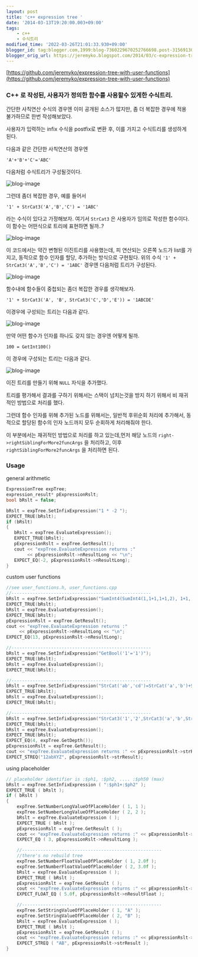 ```yaml
---
layout: post
title: 'c++ expression tree '
date: '2014-03-13T19:20:00.003+09:00'
tags:
    - c++
    - 수식트리
modified_time: '2022-03-26T21:01:33.930+09:00'
blogger_id: tag:blogger.com,1999:blog-7360229670252766698.post-3156913092191625085
blogger_orig_url: https://jeremyko.blogspot.com/2014/03/c-expression-tree.html
---
```


[https://github.com/jeremyko/expression-tree-with-user-functions](https://github.com/jeremyko/expression-tree-with-user-functions)

<h3> <span style="color:{{site.span_h3_color}}"> 
C++ 로 작성된, 사용자가 정의한 함수를 사용할수 있게한 수식트리.
</span> </h3>

간단한 사칙연산 수식의 경우엔 이미 공개된 소스가 많지만, 좀 더 복잡한 경우에 적용 불가하므로 한번 작성해보았다.

사용자가 입력하는 infix 수식을 postfix로 변환 후, 이를 가지고 수식트리를 생성하게 된다.

다음과 같은 간단한 사칙연산의 경우엔

    'A'+'B'+'C'='ABC'

다음처럼 수식트리가 구성될것이다.

![blog-image](/assets/img/20140313-expression_tree_plain.png)

그런데 좀더 복잡한 경우, 예를 들어서

    '1' + StrCat3('A','B','C') = '1ABC'

라는 수식이 있다고 가정해보자. 여기서 `StrCat3` 은 사용자가 임의로 작성한 함수이다.  
이 함수는 어떤식으로 트리에 표현하면 될까..?

![blog-image](/assets/img/20140313-expression_tree_question.png)

이 코드에서는 약간 변형된 이진트리를 사용했는데, 피 연산되는 오른쪽 노드가 list를 가지고, 동적으로 함수 인자를 할당, 추가하는 방식으로 구현됬다.
위의 수식 `'1' + StrCat3('A','B','C') = '1ABC'` 경우엔 다음처럼 트리가 구성된다.

![blog-image](/assets/img/20140313-expression_tree_func1.png)

함수내에 함수들이 중첩되는 좀더 복잡한 경우를 생각해보자.

    '1' + StrCat3('A', 'B', StrCat3('C','D','E')) = '1ABCDE'

이경우에 구성되는 트리는 다음과 같다.

![blog-image](/assets/img/20140313-expression_tree_func2.png)

만약 어떤 함수가 인자를 하나도 갖지 않는 경우엔 어떻게 될까.

    100 = GetInt100()

이 경우에 구성되는 트리는 다음과 같다.

![blog-image](/assets/img/20140313-expression_tree_func3.png)

이진 트리를 만들기 위해 `NULL` 자식을 추가했다.

트리를 평가해서 결과를 구하기 위해서는 스택이 넘치는것을 방지 하기 위해서 비 재귀적인 방법으로 처리를 했다.

그런데 함수 인자를 위해 추가된 노드를 위해서는, 일반적 후위순회 처리에 추가해서, 동적으로 할당된 함수의 인자 노드까지 모두 순회하게 처리해줘야 한다.

이 부분에서는 재귀적인 방법으로 처리를 하고 있는데,먼저 해당 노드의 `right->rightSiblingForMore2funcArgs` 을 처리하고, 이후 `rightSiblingForMore2funcArgs` 을 처리하면 된다.

<h3> <span style="color:{{site.span_h3_color}}"> 
Usage
</span> </h3>

<span style="color:{{site.span_emphasis_color}}">
general arithmetic
</span>

```cpp
ExpressionTree expTree;
expression_result* pExpressionRslt;
bool bRslt = false;

bRslt = expTree.SetInfixExpression("1 * -2 ");
EXPECT_TRUE(bRslt);
if (bRslt)
{
   bRslt = expTree.EvaluateExpression();
   EXPECT_TRUE(bRslt);
   pExpressionRslt = expTree.GetResult();
   cout << "expTree.EvaluateExpression returns :"
        << pExpressionRslt->nResultLong << "\n";
   EXPECT_EQ(-2, pExpressionRslt->nResultLong);
}
```

<span style="color:{{site.span_emphasis_color}}">
custom user functions
</span>

```cpp
//see user_functions.h, user_functions.cpp
//-----------------------------------------------------
bRslt = expTree.SetInfixExpression("SumInt4(SumInt4(1,1+1,1+1,2), 1+1, 1+1, 1+1)");
EXPECT_TRUE(bRslt);
bRslt = expTree.EvaluateExpression();
EXPECT_TRUE(bRslt);
pExpressionRslt = expTree.GetResult();
cout << "expTree.EvaluateExpression returns :"
     << pExpressionRslt->nResultLong << "\n";
EXPECT_EQ(13, pExpressionRslt->nResultLong);

//-----------------------------------------------------
bRslt = expTree.SetInfixExpression("GetBool('1'='1')");
EXPECT_TRUE(bRslt);
bRslt = expTree.EvaluateExpression();
EXPECT_TRUE(bRslt);

//-----------------------------------------------------
bRslt = expTree.SetInfixExpression("StrCat('ab','cd')=StrCat('a','b')+StrCat('c','d') ");
EXPECT_TRUE(bRslt);
bRslt = expTree.EvaluateExpression();
EXPECT_TRUE(bRslt);

//-----------------------------------------------------
bRslt = expTree.SetInfixExpression("StrCat3('1','2',StrCat3('a','b',StrCat3('X','Y','Z')) )");
EXPECT_TRUE(bRslt);
bRslt = expTree.EvaluateExpression();
EXPECT_TRUE(bRslt);
EXPECT_EQ(4, expTree.GetDepth());
pExpressionRslt = expTree.GetResult();
cout << "expTree.EvaluateExpression returns :" << pExpressionRslt->strResult << "\n";
EXPECT_STREQ("12abXYZ", pExpressionRslt->strResult);
```

<span style="color:{{site.span_emphasis_color}}">
using placeholder
</span>

```cpp
// placeholder identifier is :$ph1, :$ph2, .... :$ph50 (max)
bRslt = expTree.SetInfixExpression ( ":$ph1+:$ph2" );
EXPECT_TRUE ( bRslt );
if ( bRslt )
{
    expTree.SetNumberLongValueOfPlaceHolder ( 1, 1 );
    expTree.SetNumberLongValueOfPlaceHolder ( 2, 2 );
    bRslt = expTree.EvaluateExpression ( );
    EXPECT_TRUE ( bRslt );
    pExpressionRslt = expTree.GetResult ( );
    cout << "expTree.EvaluateExpression returns :" << pExpressionRslt->nResultLong << "\n";
    EXPECT_EQ ( 3, pExpressionRslt->nResultLong );

    //-----------------------------------------------------
    //there's no rebuild tree
    expTree.SetNumberFloatValueOfPlaceHolder ( 1, 2.0f );
    expTree.SetNumberFloatValueOfPlaceHolder ( 2, 3.0f );
    bRslt = expTree.EvaluateExpression ( );
    EXPECT_TRUE ( bRslt );
    pExpressionRslt = expTree.GetResult ( );
    cout << "expTree.EvaluateExpression returns :" << pExpressionRslt->nResultFloat << "\n";
    EXPECT_FLOAT_EQ ( 5.0f, pExpressionRslt->nResultFloat );

    //-----------------------------------------------------
    expTree.SetStringValueOfPlaceHolder ( 1, "A" );
    expTree.SetStringValueOfPlaceHolder ( 2, "B" );
    bRslt = expTree.EvaluateExpression ( );
    EXPECT_TRUE ( bRslt );
    pExpressionRslt = expTree.GetResult ( );
    cout << "expTree.EvaluateExpression returns :" << pExpressionRslt->strResult << "\n";
    EXPECT_STREQ ( "AB", pExpressionRslt->strResult );
}
```
